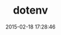 ---
layout: post
title:  "dotenv"
repo:   "bkeepers/dotenv"
date:   2015-02-18 17:28:46
gemurl: https://github.com/bkeepers/dotenv
---
